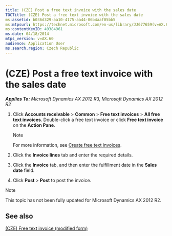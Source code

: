 ```yaml
---
title: (CZE) Post a free text invoice with the sales date
TOCTitle: (CZE) Post a free text invoice with the sales date
ms:assetid: b036d329-aa10-4175-aa44-06b4aaf05bb5
ms:mtpsurl: https://technet.microsoft.com/en-us/library/JJ677659(v=AX.60)
ms:contentKeyID: 49384961
ms.date: 04/18/2014
mtps_version: v=AX.60
audience: Application User
ms.search.region: Czech Republic
---
```


# (CZE) Post a free text invoice with the sales date 


_**Applies To:** Microsoft Dynamics AX 2012 R3, Microsoft Dynamics AX 2012 R2_

1.  Click **Accounts receivable** \> **Common** \> **Free text invoices** \> **All free text invoices**. Double-click a free text invoice or click **Free text invoice** on the **Action Pane**.
    

    > [!NOTE]
    > <P>For more information, see <A href="create-free-text-invoices.md">Create free text invoices</A>.</P>



2.  Click the **Invoice lines** tab and enter the required details.

3.  Click the **Invoice** tab, and then enter the fulfillment date in the **Sales date** field.

4.  Click **Post** \> **Post** to post the invoice.


> [!NOTE]
> <P>This topic has not been fully updated for Microsoft Dynamics AX 2012 R2.</P>



## See also

[(CZE) Free text invoice (modified form)](https://technet.microsoft.com/en-us/library/jj677647\(v=ax.60\))

  


